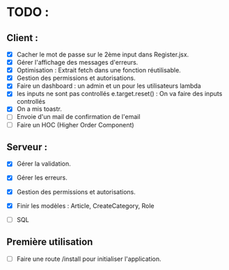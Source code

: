 # TODO :

## Client :
- [x] Cacher le mot de passe sur le 2ème input dans Register.jsx.  
- [x] Gérer l'affichage des messages d'erreurs.  
- [x] Optimisation : Extrait fetch dans une fonction réutilisable.  
- [x] Gestion des permissions et autorisations.  
- [x] Faire un dashboard : un admin et un pour les utilisateurs lambda
- [x] les inputs ne sont pas controllés e.target.reset() : On va faire des inputs controllés  
- [x] On a mis toastr.
- [ ] Envoie d'un mail de confirmation de l'email
- [ ] Faire un HOC (Higher Order Component)

## Serveur :
- [x] Gérer la validation.  
- [x] Gérer les erreurs.  
- [x] Gestion des permissions et autorisations.  
- [x] Finir les modèles : Article, CreateCategory, Role  
- [ ] SQL


## Première utilisation
- [ ] Faire une route /install pour initialiser l'application.
